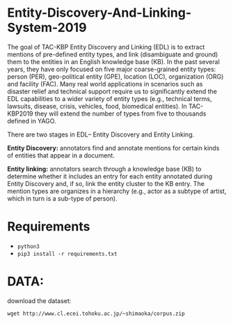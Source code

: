 # Entity-Discovery-And-Linking-System-2019
The goal of TAC-KBP Entity Discovery and Linking (EDL) is to extract mentions of pre-defined entity types, and link (disambiguate and ground) them to the entities in an English knowledge base (KB). In the past several years, they have only focused on five major coarse-grained entity types: person (PER), geo-political entity (GPE), location (LOC), organization (ORG) and facility (FAC). Many real world applications in scenarios such as disaster relief and technical support require us to significantly extend the EDL capabilities to a wider variety of entity types (e.g., technical terms, lawsuits, disease, crisis, vehicles, food, biomedical entities). In TAC-KBP2019 they will extend the number of types from five to thousands defined in YAGO. 

There are two stages in EDL– Entity Discovery and Entity Linking.

**Entity Discovery:** annotators find and annotate mentions for certain kinds of entities that appear in a document.

**Entity linking:** annotators search through a knowledge base (KB) to determine whether it includes an entry for each entity annotated during Entity Discovery and, if so, link the entity cluster to the KB entry.
The mention types are organizes in a hierarchy (e.g., actor as a subtype of artist, which in turn is a sub-type of person). 


# Requirements

-  `python3`
- `pip3 install -r requirements.txt`

# DATA:

download the dataset:

`wget http://www.cl.ecei.tohoku.ac.jp/~shimaoka/corpus.zip`

